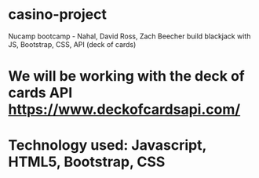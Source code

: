 # casino-project
Nucamp bootcamp - Nahal, David Ross, Zach Beecher build blackjack with JS, Bootstrap, CSS, API (deck of cards)

# We will be working with the deck of cards API https://www.deckofcardsapi.com/

# Technology used: Javascript, HTML5, Bootstrap, CSS
